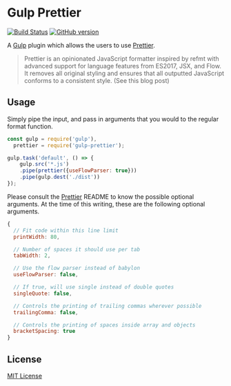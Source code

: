 # Gulp Prettier
[![Build Status](https://travis-ci.org/rbelmega/gulp-ng-prettier.svg?branch=master)](https://travis-ci.org/rbelmega/gulp-ng-prettier)
[![GitHub version](https://badge.fury.io/gh/rbelmega%2Fgulp-ng-prettier.svg)](https://badge.fury.io/gh/rbelmega%2Fgulp-ng-prettier)

A [Gulp](http://gulpjs.com/) plugin which allows the users to use [Prettier](https://github.com/jlongster/prettier).

> Prettier is an opinionated JavaScript formatter inspired by refmt with advanced support for language features from ES2017, JSX, and Flow. It removes all original styling and ensures that all outputted JavaScript conforms to a consistent style. (See this blog post)


## Usage

Simply pipe the input, and pass in arguments that you would to the regular format function.

```js
const gulp = require('gulp'),
  prettier = require('gulp-prettier');

gulp.task('default', () => {
	gulp.src('*.js')
	.pipe(prettier({useFlowParser: true}))
	.pipe(gulp.dest('./dist'))
});
```

Please consult the [Prettier](https://github.com/jlongster/prettier) README to know the possible optional arguments. At the time of this writing, these are the following optional arguments.

```js
{
  // Fit code within this line limit
  printWidth: 80,

  // Number of spaces it should use per tab
  tabWidth: 2,

  // Use the flow parser instead of babylon
  useFlowParser: false,

  // If true, will use single instead of double quotes
  singleQuote: false,

  // Controls the printing of trailing commas wherever possible
  trailingComma: false,

  // Controls the printing of spaces inside array and objects
  bracketSpacing: true
}
```

## License

[MIT License](https://raw.githubusercontent.com/rbelmega/gulp-ng-prettier/master/LICENSE)